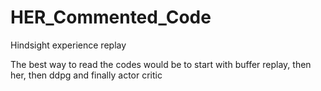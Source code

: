 # HER_Commented_Code
Hindsight experience replay

The best way to read the codes would be to start with buffer replay, then her, then ddpg and finally actor critic
